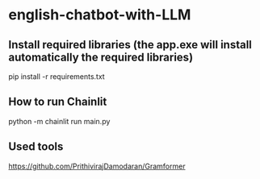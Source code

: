 # english-chatbot-with-LLM

## Install required libraries (the app.exe will install automatically the required libraries)

pip install -r requirements.txt

## How to run Chainlit

python -m chainlit run main.py

## Used tools

https://github.com/PrithivirajDamodaran/Gramformer